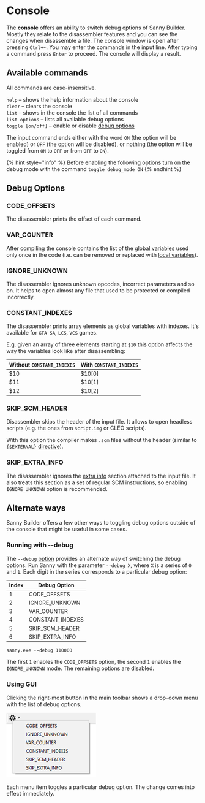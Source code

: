 # Console

The **console** offers an ability to switch debug options of Sanny Builder. Mostly they relate to the disassembler features and you can see the changes when disassemble a file. The console window is open after pressing `Ctrl+~`. You may enter the commands in the input line. After typing a command press  `Enter` to proceed. The console will display a result.

## Available commands&#x20;

All commands are case-insensitive.

`help` – shows the help information about the console\
`clear` – clears the console\
`list` – shows in the console the list of all commands\
`list options` – lists all available debug options\
`toggle [on/off]` – enable or disable [debug options](console.md#debug-options)

The input command ends either with the word `ON` (the option will be enabled) or `OFF` (the option will be disabled), or nothing (the option will be toggled from `ON` to `OFF` or from `OFF` to `ON`).

{% hint style="info" %}
Before enabling the following options turn on the debug mode with the command `toggle debug_mode ON`
{% endhint %}

## Debug Options

### CODE\_OFFSETS

The disassembler prints the offset of each command.

### VAR\_COUNTER

After compiling the console contains the list of the [global variables](../coding/variables.md#global-variables) used only once in the code (i.e. can be removed or replaced with [local variables](../coding/variables.md#local-variables)).

### IGNORE\_UNKNOWN

The disassembler ignores unknown opcodes, incorrect parameters and so on. It helps to open almost any file that used to be protected or compiled incorrectly.

### CONSTANT\_INDEXES

The disassembler prints array elements as global variables with indexes. It's available for `GTA SA`, `LCS`, `VCS` games.

E.g. given an array of three elements starting at `$10` this option affects the way the variables look like after disassembling:

| Without `CONSTANT_INDEXES` | With `CONSTANT_INDEXES` |
| -------------------------- | ----------------------- |
| $10                        | $10\[0]                 |
| $11                        | $10\[1]                 |
| $12                        | $10\[2]                 |

### SKIP\_SCM\_HEADER

Disassembler skips the header of the input file. It allows to open headless scripts (e.g. the ones from `script.img` or CLEO scripts).&#x20;

With this option the compiler makes `.scm` files without the header (similar to `{$EXTERNAL}` [directive](../coding/directives.md#usdexternal)).

### SKIP\_EXTRA\_INFO

The disassembler ignores the [extra info](options/general.md#add-extra-info-to-scm) section attached to the input file. It also treats this section as a set of regular SCM instructions, so enabling `IGNORE_UNKNOWN` option is recommended.

## Alternate ways

Sanny Builder offers a few other ways to toggling debug options outside of the console that might be useful in some cases.

### Running with --debug

The `--debug` [option](cli.md#debug) provides an alternate way of switching the debug options. Run Sanny with the parameter `--debug X`, where `X` is a series of `0` and `1`.  Each digit in the series corresponds to a particular debug option:

| Index | Debug Option      |
| ----- | ----------------- |
| 1     | CODE\_OFFSETS     |
| 2     | IGNORE\_UNKNOWN   |
| 3     | VAR\_COUNTER      |
| 4     | CONSTANT\_INDEXES |
| 5     | SKIP\_SCM\_HEADER |
| 6     | SKIP\_EXTRA\_INFO |

```
sanny.exe --debug 110000
```

The first `1` enables the `CODE_OFFSETS` option, the second `1` enables the `IGNORE_UNKNOWN` mode. The remaining options are disabled.

### Using GUI

Clicking the right-most button in the main toolbar shows a drop-down menu with the list of debug options.

![](../.gitbook/assets/sb-debug-options-dropdown.PNG)

Each menu item toggles a particular debug option. The change comes into effect immediately.

